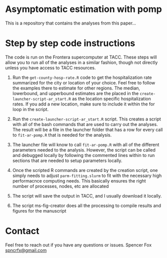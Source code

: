 # Asymptomatic estimation with pomp
This is a repository that contains the analyses from this paper...


# Step by step code instructions
The code is run on the Frontera supercomputer at TACC. These steps will allow you to run all of the analyses in a similar fashion, though not directly unless you have access to TACC resources.

1. Run the `get-county-hosp-rate.R` code to get the hospitalization rate summarized for the city or location of your choice. Feel free to follow the examples there to estimate for other regions. The median, lowerbound, and upperbound estimates are the placed in the `create-launcher-script-ar_start.R` as the location specific hospitalization rates. If you add a new location, make sure to include it within the for loop in the script.

1. Run the `create-launcher-script-ar_start.R` script. This creates a script with all of the bash commands that are used to carry out the analyses. The result will be a file in the launcher folder that has a row for every call to `fit-ar-pomp.R` that is needed for the analysis.

1. The launcher file will know to call `fit-ar-pomp.R` with all of the different parameters needed to the analysis. However, the script can be called and debugged locally by following the commented lines within to run sections that are needed to setup parameters locally.

1. Once the scripted R commands are created by the creation script, one simply needs to adjust `parm-fitting.slurm` to fit with the necessary high performacnce computing needs. This basically ensures the right number of processes, nodes, etc are allocated

1. The script will save the output in TACC, and I usually download it locally.

1. The script ms-fig-creator does all the processing to compile results and figures for the manuscript

# Contact
Feel free to reach out if you have any questions or issues.
Spencer Fox
spncrfx@gmail.com 